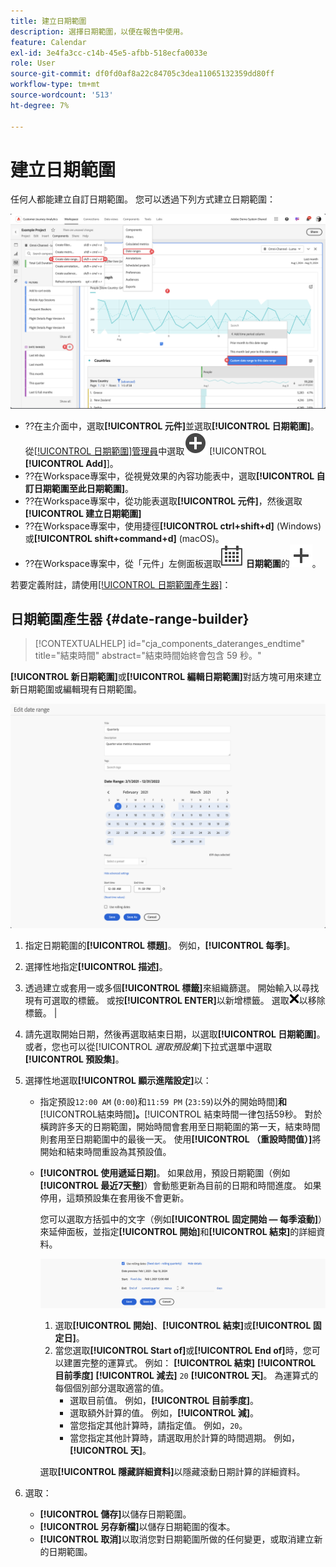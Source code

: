 ```yaml
---
title: 建立日期範圍
description: 選擇日期範圍，以便在報告中使用。
feature: Calendar
exl-id: 3e4fa3cc-c14b-45e5-afbb-518ecfa0033e
role: User
source-git-commit: df0fd0af8a22c84705c3dea11065132359dd80ff
workflow-type: tm+mt
source-wordcount: '513'
ht-degree: 7%

---
```


# 建立日期範圍


任何人都能建立自訂日期範圍。 您可以透過下列方式建立日期範圍：

![建立附註](assets/create-date-range.png)

* ??在主介面中，選取&#x200B;**[!UICONTROL 元件]**&#x200B;並選取&#x200B;**[!UICONTROL 日期範圍]**。 從[[!UICONTROL 日期範圍]管理員](/help/components/date-ranges/manage.md)中選取![AddCircle](/help/assets/icons/AddCircle.svg) [!UICONTROL **[!UICONTROL Add]**]。
* ??在Workspace專案中，從視覺效果的內容功能表中，選取&#x200B;**[!UICONTROL 自訂日期範圍至此日期範圍]**。
* ??在Workspace專案中，從功能表選取&#x200B;**[!UICONTROL 元件]**，然後選取&#x200B;**[!UICONTROL 建立日期範圍]**
* ??在Workspace專案中，使用捷徑&#x200B;**[!UICONTROL ctrl+shift+d]** (Windows)或&#x200B;**[!UICONTROL shift+command+d]** (macOS)。
* ??在Workspace專案中，從「元件」左側面板選取![行事曆](/help/assets/icons/Calendar.svg) **日期範圍**&#x200B;的![新增](/help/assets/icons/Add.svg)。

若要定義附註，請使用[[!UICONTROL 日期範圍產生器]](#annotation-builder)：

<!-- Should we really mention API here. If so, we can do it all over the place in the docs...
| **Use the [Customer Journey Analytics Annotations API](https://developer.adobe.com/cja-apis/docs/endpoints/annotations/)** | The Customer Journey Analytics Annotations APIs allow you to create, update, or retrieve annotations programmatically through Adobe Developer. These APIs use the same data and methods that Adobe uses inside the product UI. |
-->


## 日期範圍產生器 {#date-range-builder}

<!-- markdownlint-disable MD034 -->

>[!CONTEXTUALHELP]
>id="cja_components_dateranges_endtime"
>title="結束時間"
>abstract="結束時間始終會包含 59 秒。"

<!-- markdownlint-enable MD034 -->




**[!UICONTROL 新日期範圍]**&#x200B;或&#x200B;**[!UICONTROL 編輯日期範圍]**&#x200B;對話方塊可用來建立新日期範圍或編輯現有日期範圍。

![註解詳細資料視窗，顯示下一節中說明的欄位和選項。](assets/edit-date-range.png)


1. 指定日期範圍的&#x200B;**[!UICONTROL 標題]**。 例如，**[!UICONTROL 每季]**。
1. 選擇性地指定&#x200B;**[!UICONTROL 描述]**。
1. 透過建立或套用一或多個&#x200B;**[!UICONTROL 標籤]**&#x200B;來組織篩選。 開始輸入以尋找現有可選取的標籤。 或按&#x200B;**[!UICONTROL ENTER]**&#x200B;以新增標籤。 選取![CrossSize75](/help/assets/icons/CrossSize75.svg)以移除標籤。 |
1. 請先選取開始日期，然後再選取結束日期，以選取&#x200B;**[!UICONTROL 日期範圍]**。
或者，您也可以從[!UICONTROL *選取預設集*]&#x200B;下拉式選單中選取&#x200B;**[!UICONTROL 預設集]**。

1. 選擇性地選取&#x200B;**[!UICONTROL 顯示進階設定]**&#x200B;以：

   * 指定預設`12:00 AM` (`0:00`)和`11:59 PM` (`23:59`)以外的開始時間&#x200B;]**和**[!UICONTROL &#x200B;結束時間&#x200B;]**。**[!UICONTROL &#x200B;結束時間一律包括59秒。 對於橫跨許多天的日期範圍，開始時間會套用至日期範圍的第一天，結束時間則套用至日期範圍中的最後一天。 使用&#x200B;**[!UICONTROL （重設時間值）]**&#x200B;將開始和結束時間重設為其預設值。
   * **[!UICONTROL 使用遞延日期]**。 如果啟用，預設日期範圍（例如&#x200B;**[!UICONTROL 最近7天整]**）會動態更新為目前的日期和時間進度。 如果停用，這類預設集在套用後不會更新。

     您可以選取方括弧中的文字（例如&#x200B;**[!UICONTROL 固定開始 — 每季滾動]**）來延伸面板，並指定&#x200B;**[!UICONTROL 開始]**&#x200B;和&#x200B;**[!UICONTROL 結束]**&#x200B;的詳細資料。

     ![遞回日期](assets/rolliing-dates.png)

      1. 選取&#x200B;**[!UICONTROL 開始]**、**[!UICONTROL 結束]**&#x200B;或&#x200B;**[!UICONTROL 固定日]**。
      1. 當您選取&#x200B;**[!UICONTROL Start of]**&#x200B;或&#x200B;**[!UICONTROL End of]**&#x200B;時，您可以建置完整的運算式。 例如： **[!UICONTROL 結束]** **[!UICONTROL 目前季度]** **[!UICONTROL 減去]** `20` **[!UICONTROL 天]**。 為運算式的每個個別部分選取適當的值。
         * 選取目前值。 例如，**[!UICONTROL 目前季度]**。
         * 選取額外計算的值。 例如，**[!UICONTROL 減]**。
         * 當您指定其他計算時，請指定值。 例如，`20`。
         * 當您指定其他計算時，請選取用於計算的時間週期。 例如，**[!UICONTROL 天]**。

     選取&#x200B;**[!UICONTROL 隱藏詳細資料]**&#x200B;以隱藏滾動日期計算的詳細資料。

1. 選取：
   * **[!UICONTROL 儲存]**&#x200B;以儲存日期範圍。
   * **[!UICONTROL 另存新檔]**&#x200B;以儲存日期範圍的復本。
   * **[!UICONTROL 取消]**&#x200B;以取消您對日期範圍所做的任何變更，或取消建立新的日期範圍。


<!--


You can create a date range using either of the following two methods:

* Directly in a workspace project by clicking the '`+`' button next to the list of date range components on the left
* Within the date range manager

To create a date range in the date range manager:

1. Log in to [analytics.adobe.com](https://analytics.adobe.com) using your AdobeID credentials.
1. Navigate to [!UICONTROL Components] > [!UICONTROL Date Ranges].
1. Click the [!UICONTROL Add] button to open the modal window that creates a date range.

## Create a date range modal window

The modal window has four fields you can edit:

* **Date range**: The date range you want for this component.
* **Title**: The name you want for this component. The title is used in workspace projects.
* **Description**: The description you want for this component. The description is seen when clicking the ![i](../assets/i.png) icon.
* **Tags**: Use tags to organize your date ranges. A date range can belong to multiple tags.

## Selecting a date range

When clicking the date range in the modal window, you have several options:

* **Calendar**: Select the start and end date.
* **Use rolling dates**: Check this box if you want the date range to change as time goes on. Do not check this box if you want your date range to remain static.
* **Select preset**: Use this drop-down selection if you want a custom date range based on a range that Adobe offers by default. When you select a preset, you can further customize the date range to suit your needs. It does not affect the preset that Adobe offers.

## Rolling date ranges

If you want a rolling date range, you can customize when it rolls. You can control when the start and end dates roll independently of each other.

* **When the date starts**: Choose if the date starts at the beginning of a time period, at the end of a time period, or use a fixed day.
* **The time period to use**: Choose how often the date range rolls. You can have it roll every day, every week, every month, every quarter, or every year.
* **Offset**: Choose the offset of the date range. You can add or subtract days, weeks, months, quarters, or years.

## Rolling date examples

Some date ranges can be useful in certain reports.

Year-to-date:

```text
Start: Start of current year
End: End of current day
```

Last Thursday to this Thursday:

```text
Start: Start of current week minus 3 days
End: Start of current week plus 4 days
```

Fiscal year (for example, if a fiscal year starts in December)

```text
Start: Start of current year minus 1 month
End: End of current year minus 1 month
```


-->
